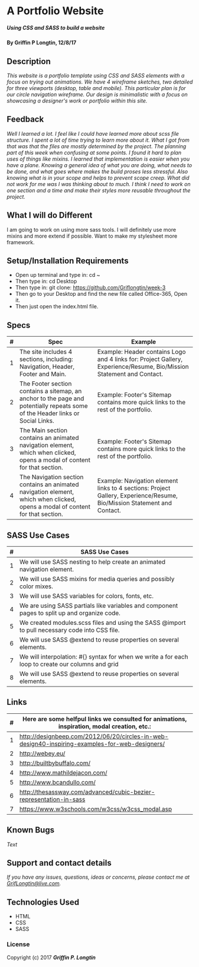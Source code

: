# A Portfolio Website

##### Using CSS and SASS to build a website

#### By Griffin P Longtin, 12/8/17

## Description

_This website is a portfolio template using CSS and SASS elements with a focus on trying out animations. We have 4 wireframe sketches, two detailed for three viewports (desktop, table and mobile). This particular plan is for our circle navigation wireframe. Our design is minimalistic with a focus on showcasing a designer's work or portfolio within this site._

## Feedback

_Well I learned a lot. I feel like I could have learned more about scss file structure. I spent a lot of time trying to learn more about it. What I got from that was that the files are mostly determined by the project. The planning part of this week when confusing at some points. I found it hard to plan uses of things like mixins. I learned that implementation is easier when you have a plane. Knowing a general idea of what you are doing, what needs to be done, and what goes where makes the build proses less stressful. Also knowing what is in your scope and helps to prevent scope creep. What did not work for me was I was thinking about to much. I think I need to work on one section and a time and make their styles more reusable throughout the project._

## What I will do Different

I am going to work on using more sass tools. I will definitely use more mixins and more extend if possible. Want to make my stylesheet more framework.

## Setup/Installation Requirements

* Open up terminal and type in: cd ~
* Then type in: cd Desktop
* Then type in: git clone: https://github.com/Griflongtin/week-3
* Then go to your Desktop and find the new file called Office-365, Open it.
* Then just open the index.html file.

## Specs

| # | Spec | Example |
|---|--------------------------------------------------------------------------------------------------------------------------------|-------------------------------------------------------------------------------------------------------------------------|
| 1 | The site includes 4 sections, including: Navigation, Header, Footer and Main. | Example: Header contains Logo and 4 links for: Project Gallery, Experience/Resume, Bio/Mission Statement and Contact. |
| 2 | The Footer section contains a sitemap, an anchor to the page and potentially repeats some of the Header links or Social Links. | Example: Footer's Sitemap contains more quick links to the rest of the portfolio. |
| 3 | The Main section contains an animated navigation element, which when clicked, opens a modal of content for that section. | Example: Footer's Sitemap contains more quick links to the rest of the portfolio. |
| 4 | The Navigation section contains an animated navigation element, which when clicked, opens a modal of content for that section. | Example: Navigation element links to 4 sections: Project Gallery, Experience/Resume, Bio/Mission Statement and Contact. |

## SASS Use Cases

| # 	| SASS Use Cases 	|
|---	|----------------------------------------------------------------------------------------------------	|
| 1 	| We will use SASS nesting to help create an animated navigation element. 	|
| 2 	| We will use SASS mixins for media queries and possibly color mixes. 	|
| 3 	| We will use SASS variables for colors, fonts, etc. 	|
| 4 	| We are using SASS partials like variables and component pages to split up and organize code. 	|
| 5 	| We created modules.scss files and using the SASS @import to pull necessary code into CSS file. 	|
| 6 	| We will use SASS @extend to reuse properties on several elements. 	|
| 7 	| We will interpolation: #{} syntax for when we write a for each loop to create our columns and grid 	|
| 8 	| We will use SASS @extend to reuse properties on several elements. 	|

## Links

| # 	| Here are some helfpul links we consulted for animations, inspiration, modal creation, etc.: 	|
|---	|------------------------------------------------------------------------------------------------	|
| 1 	| http://designbeep.com/2012/06/20/circles-in-web-design40-inspiring-examples-for-web-designers/ 	|
| 2 	| http://webey.eu/ 	|
| 3 	| http://builtbybuffalo.com/ 	|
| 4 	| http://www.mathildejacon.com/ 	|
| 5 	| http://www.bcandullo.com/ 	|
| 6 	| http://thesassway.com/advanced/cubic-bezier-representation-in-sass 	|
| 7 	| https://www.w3schools.com/w3css/w3css_modal.asp 	|


## Known Bugs

_Text_

## Support and contact details

_If you have any issues, questions, ideas or concerns, please contact me at GrifLongtin@live.com._

## Technologies Used

* HTML
* CSS
* SASS

### License

Copyright (c) 2017 **_Griffin P. Longtin_**
